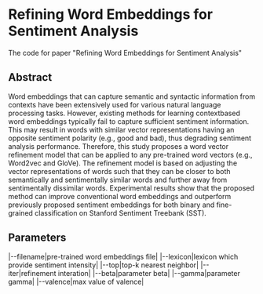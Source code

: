 # Refining Word Embeddings for Sentiment Analysis
The code for paper "Refining Word Embeddings for Sentiment Analysis"

## Abstract
Word embeddings that can capture semantic
and syntactic information from contexts
have been extensively used for various
natural language processing tasks. However,
existing methods for learning contextbased
word embeddings typically fail to
capture sufficient sentiment information.
This may result in words with similar vector
representations having an opposite sentiment
polarity (e.g., good and bad), thus
degrading sentiment analysis performance.
Therefore, this study proposes a word vector
refinement model that can be applied to
any pre-trained word vectors (e.g.,
Word2vec and GloVe). The refinement
model is based on adjusting the vector representations
of words such that they can be
closer to both semantically and sentimentally
similar words and further away from
sentimentally dissimilar words. Experimental
results show that the proposed
method can improve conventional word
embeddings and outperform previously
proposed sentiment embeddings for both
binary and fine-grained classification on
Stanford Sentiment Treebank (SST).

## Parameters
|--filename|pre-trained word embeddings file|
|--lexicon|lexicon which provide sentiment intensity|
|--top|top-k nearest neighbor|
|--iter|refinement interation|
|--beta|parameter beta|
|--gamma|parameter gamma|
|--valence|max value of valence|